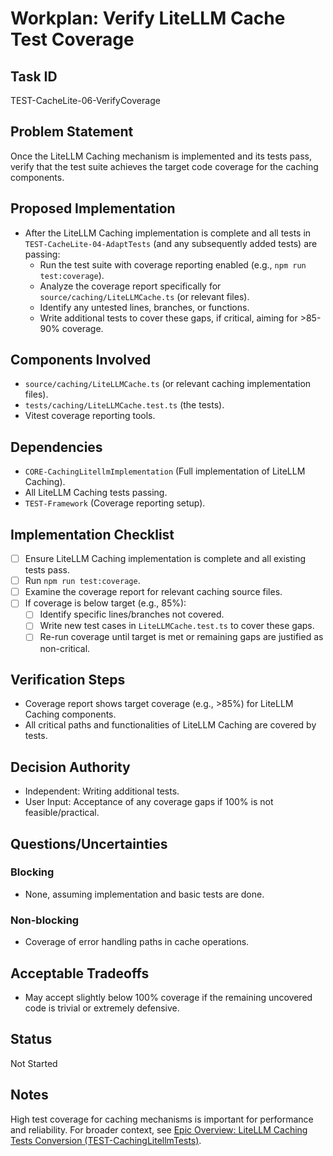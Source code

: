 # Workplan: Verify LiteLLM Cache Test Coverage

## Task ID
TEST-CacheLite-06-VerifyCoverage

## Problem Statement
Once the LiteLLM Caching mechanism is implemented and its tests pass, verify that the test suite achieves the target code coverage for the caching components.

## Proposed Implementation
- After the LiteLLM Caching implementation is complete and all tests in `TEST-CacheLite-04-AdaptTests` (and any subsequently added tests) are passing:
    - Run the test suite with coverage reporting enabled (e.g., `npm run test:coverage`).
    - Analyze the coverage report specifically for `source/caching/LiteLLMCache.ts` (or relevant files).
    - Identify any untested lines, branches, or functions.
    - Write additional tests to cover these gaps, if critical, aiming for >85-90% coverage.

## Components Involved
- `source/caching/LiteLLMCache.ts` (or relevant caching implementation files).
- `tests/caching/LiteLLMCache.test.ts` (the tests).
- Vitest coverage reporting tools.

## Dependencies
- `CORE-CachingLitellmImplementation` (Full implementation of LiteLLM Caching).
- All LiteLLM Caching tests passing.
- `TEST-Framework` (Coverage reporting setup).

## Implementation Checklist
- [ ] Ensure LiteLLM Caching implementation is complete and all existing tests pass.
- [ ] Run `npm run test:coverage`.
- [ ] Examine the coverage report for relevant caching source files.
- [ ] If coverage is below target (e.g., 85%):
    - [ ] Identify specific lines/branches not covered.
    - [ ] Write new test cases in `LiteLLMCache.test.ts` to cover these gaps.
    - [ ] Re-run coverage until target is met or remaining gaps are justified as non-critical.

## Verification Steps
- Coverage report shows target coverage (e.g., >85%) for LiteLLM Caching components.
- All critical paths and functionalities of LiteLLM Caching are covered by tests.

## Decision Authority
- Independent: Writing additional tests.
- User Input: Acceptance of any coverage gaps if 100% is not feasible/practical.

## Questions/Uncertainties
### Blocking
- None, assuming implementation and basic tests are done.

### Non-blocking
- Coverage of error handling paths in cache operations.

## Acceptable Tradeoffs
- May accept slightly below 100% coverage if the remaining uncovered code is trivial or extremely defensive.

## Status
Not Started

## Notes
High test coverage for caching mechanisms is important for performance and reliability.
For broader context, see [Epic Overview: LiteLLM Caching Tests Conversion (TEST-CachingLitellmTests)](../../docs/planning/workplans/TEST-CachingLitellmTests.md).